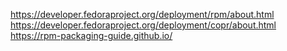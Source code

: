 https://developer.fedoraproject.org/deployment/rpm/about.html
https://developer.fedoraproject.org/deployment/copr/about.html
https://rpm-packaging-guide.github.io/